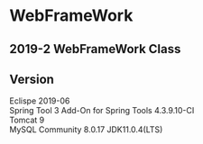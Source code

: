 # WebFrameWork

## 2019-2 WebFrameWork Class<br>

## Version<br>
Eclispe 2019-06<br>
Spring Tool 3 Add-On for Spring Tools 4.3.9.10-CI<br>
Tomcat 9<br>
MySQL Community 8.0.17
JDK11.0.4(LTS)<br>

